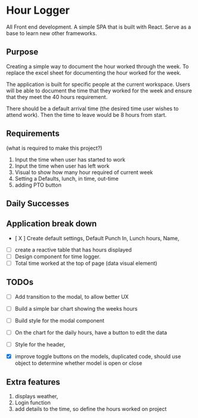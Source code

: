 # Hour Logger

All Front end development. A simple SPA that is built with React. Serve as a base to learn new other frameworks.

## Purpose

Creating a simple way to document the hour worked through the week. To replace the excel sheet for documenting the hour worked for the week.

The application is built for specific people at the current workspace. Users will be able to document the time that they worked for the week and ensure that they meet the 40 hours requirement.

There should be a default arrival time (the desired time user wishes to attend work). Then the time to leave would be 8 hours from start.

## Requirements

(what is required to make this project?)

1. Input the time when user has started to work
2. Input the time when user has left work
3. Visual to show how many hour required of current week
4. Setting a Defaults, lunch, in time, out-time
5. adding PTO button

## Daily Successes

## Application break down

- [ X ] Create default settings, Default Punch In, Lunch hours, Name,
- [ ] create a reactive table that has hours displayed
- [ ] Design component for time logger.
- [ ] Total time worked at the top of page (data visual element)

## TODOs

- [ ] Add transition to the modal, to allow better UX

- [ ] Build a simple bar chart showing the weeks hours

- [ ] Build style for the modal component

- [ ] On the chart for the daily hours, have a button to edit the data

- [ ] Style for the header,

- [x] improve toggle buttons on the models, duplicated code, should use object to determine whether model is open or close

## Extra features

1. displays weather,
2. Login function
3. add details to the time, so define the hours worked on project
